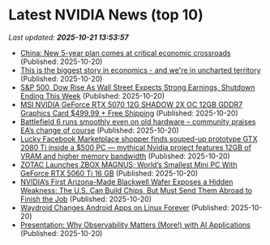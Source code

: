 # Latest NVIDIA News (top 10)
_Last updated: **2025-10-21 13:53:57**_

- [China: New 5-year plan comes at critical economic crossroads](https://www.dw.com/en/china-new-5-year-plan-comes-at-critical-economic-crossroads/a-74427963) (Published: 2025-10-20)
- [This is the biggest story in economics - and we're in uncharted territory](https://news.sky.com/story/inside-data-centre-alley-the-biggest-story-in-economics-right-now-13453966) (Published: 2025-10-20)
- [S&P 500, Dow Rise As Wall Street Expects Strong Earnings, Shutdown Ending This Week](https://www.ndtvprofit.com/markets/us-stock-market-today-sp-500-dow-rise-as-wall-street-expects-strong-earnings-shutdown-ending-this-week) (Published: 2025-10-20)
- [MSI NVIDIA GeForce RTX 5070 12G SHADOW 2X OC 12GB GDDR7 Graphics Card $499.99 + Free Shipping](https://slickdeals.net/f/18715510-msi-nvidia-geforce-rtx-5070-12g-shadow-2x-oc-12gb-gddr7-graphics-card-499-99-free-shipping) (Published: 2025-10-20)
- [Battlefield 6 runs smoothly even on old hardware – community praises EA’s change of course](https://www.notebookcheck.net/Battlefield-6-runs-smoothly-even-on-old-hardware-community-praises-EA-s-change-of-course.1142694.0.html) (Published: 2025-10-20)
- [Lucky Facebook Marketplace shopper finds souped-up prototype GTX 2080 Ti inside a $500 PC — mythical Nvidia project features 12GB of VRAM and higher memory bandwidth](https://www.tomshardware.com/pc-components/gpus/lucky-facebook-marketplace-shopper-finds-souped-up-prototype-gtx-2080-ti-inside-a-usd500-pc-mythical-nvidia-project-features-12gb-of-vram-and-higher-memory-bandwidth) (Published: 2025-10-20)
- [ZOTAC Launches ZBOX MAGNUS; World’s Smallest Mini PC With GeForce RTX 5060 Ti 16 GB](https://wccftech.com/zotac-launches-magnus-en-series-2025-mini-workstation/) (Published: 2025-10-20)
- [NVIDIA’s First Arizona-Made Blackwell Wafer Exposes a Hidden Weakness: The U.S. Can Build Chips, But Must Send Them Abroad to Finish the Job](https://wccftech.com/nvidia-first-arizona-made-blackwell-wafer-exposes-a-hidden-weakness-the-us-can-build-chips-but-must-send-it-abroad-to-finish-the-job/) (Published: 2025-10-20)
- [Waydroid Changes Android Apps on Linux Forever](https://android.gadgethacks.com/news/waydroid-changes-android-apps-on-linux-forever/) (Published: 2025-10-20)
- [Presentation: Why Observability Matters (More!) with AI Applications](https://www.infoq.com/presentations/observability-llm/) (Published: 2025-10-20)
